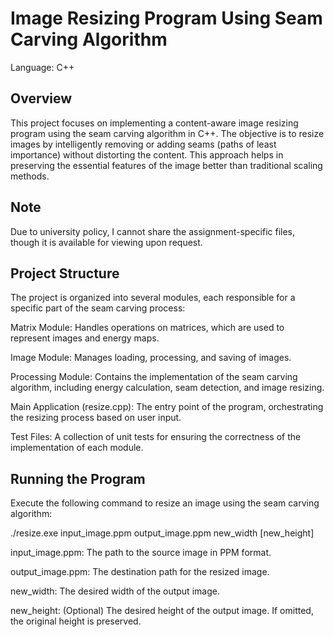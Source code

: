 # Image Resizing Program Using Seam Carving Algorithm
Language: C++

## Overview
This project focuses on implementing a content-aware image resizing program using the seam carving algorithm in C++. The objective is to resize images by intelligently removing or adding seams (paths of least importance) without distorting the content. This approach helps in preserving the essential features of the image better than traditional scaling methods.

## Note
Due to university policy, I cannot share the assignment-specific files, though it is available for viewing upon request.

## Project Structure
The project is organized into several modules, each responsible for a specific part of the seam carving process:

Matrix Module: Handles operations on matrices, which are used to represent images and energy maps.

Image Module: Manages loading, processing, and saving of images.

Processing Module: Contains the implementation of the seam carving algorithm, including energy calculation, seam detection, and image resizing.

Main Application (resize.cpp): The entry point of the program, orchestrating the resizing process based on user input.

Test Files: A collection of unit tests for ensuring the correctness of the implementation of each module.

## Running the Program
Execute the following command to resize an image using the seam carving algorithm:

./resize.exe input_image.ppm output_image.ppm new_width [new_height]

input_image.ppm: The path to the source image in PPM format.

output_image.ppm: The destination path for the resized image.

new_width: The desired width of the output image.

new_height: (Optional) The desired height of the output image. If omitted, the original height is preserved.

